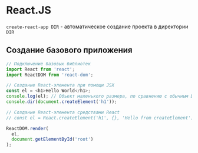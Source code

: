 # React.JS

`create-react-app DIR` - автоматическое создание проекта в директории `DIR`

## Создание базового приложения

```javascript
// Подключение базовых библиотек
import React from 'react';
import ReactDOM from 'react-dom';

// Создание React-элемента при помощи JSX
const el = <h1>Hello World</h1>;
console.log(el); // Объект маленького размера, по сравнению с обычным DOM-объектом
console.dir(document.createElement('h1'));

// Создание React-элемента средствами React
// const el = React.createElement('h1', {}, 'Hello from createElement');

ReactDOM.render(
  el,
  document.getElementById('root')
);
```